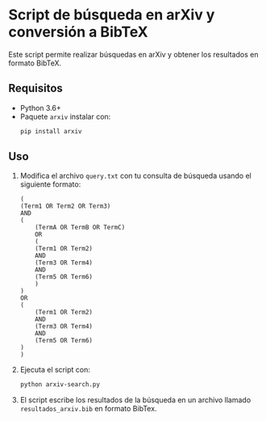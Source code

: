 # Script de búsqueda en arXiv y conversión a BibTeX
Este script permite realizar búsquedas en arXiv y obtener los resultados en formato BibTeX.

## Requisitos

- Python 3.6+
- Paquete `arxiv` instalar con:
    ```bash
    pip install arxiv
    ```

## Uso

1. Modifica el archivo `query.txt` con tu consulta de búsqueda usando el siguiente formato:
    ```
    (
    (Term1 OR Term2 OR Term3)
    AND
    (
        (TermA OR TermB OR TermC)
        OR
        (
        (Term1 OR Term2)
        AND
        (Term3 OR Term4)
        AND
        (Term5 OR Term6)
        )
    )
    OR
    (
        (Term1 OR Term2)
        AND
        (Term3 OR Term4)
        AND
        (Term5 OR Term6)
    )
    )
    ```
2. Ejecuta el script con:
    ```bash
   python arxiv-search.py
   ```

3. El script escribe los resultados de la búsqueda en un archivo llamado `resultados_arxiv.bib` en formato BibTex.
